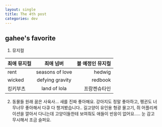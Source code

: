 ```yaml
---
layout: single
title: The 4th post
categories: dev
---
```


## gahee's favorite 

1. 뮤지컬

| 최애 뮤지컬    | 최애 넘버       | 볼 예정인 뮤지컬|
| ------------- |:---------------:| --------------:|
| rent          | seasons of love | hedwig         |
| wicked        | defying gravity | redbook        |
| 킹키부츠       | land of lola    | 프랑켄슈타인    |

2. 동물들
원래 꿈은 사육사...
새를 진짜 좋아해요. 강아지도 정말 좋아하고, 펭귄도 너무너무 좋아해서 다큐 다 챙겨봤습니다.. 길고양이 유인용 형광 물고기, 쥐 어플리케이션을 깔아서 다니는데 고양이들한테 보여줘도 애들이 반응이 없어요..... 눈 감고 무시해서 조금 슬퍼요.


